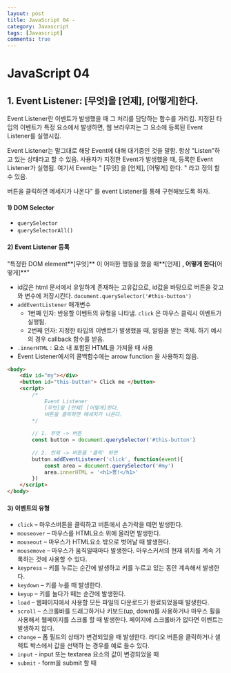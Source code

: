 ```yaml
---
layout: post
title: JavaScript 04 - 
category: Javascript
tags: [Javascript]
comments: true
---
```




# JavaScript 04

## 1. Event Listener: [무엇]을 [언제], [어떻게]한다.

Event Listener란 이벤트가 발생했을 때 그 처리를 담당하는 함수를 가리킴. 지정된 타입의 이벤트가 특정 요소에서 발생하면, 웹 브라우저는 그 요소에 등록된 Event Listener를 실행시킴.

Event Listener는 말그대로 해당 Event에 대해 대기중인 것을 말함. 항상 "Listen"하고 있는 상태라고 할 수 있음. 사용자가 지정한 Event가 발생했을 때, 등록한 Event  Listener가 실행됨. 여기서 Event는 " [무엇] 을 [언제], [어떻게] 한다. " 라고 정의 할 수 있음.  

버튼을 클릭하면 메세지가 나온다" 를 event Listener를 통해 구현해보도록 하자.

#### 1) DOM Selector

- `querySelector`
- `querySelectorAll()`

#### 2) Event Listener 등록

"특정한 DOM element**[무엇]** 이 어떠한 행동을 했을 때**[언제] **, 어떻게 한다**[어떻게]**"

- id값은 html 문서에서 유일하게 존재하는 고유값으로, id값을 바탕으로 버튼을 갖고와 변수에 저장시킨다. `document.querySelector('#this-button')`
- `addEventListener`  매개변수 
  - 1번째 인자: 반응할 이벤트의 유형을 나타냄. `click` 은 마우스 클릭시 이벤트가 실행됨.
  - 2번째 인자: 지정한 타입의 이벤트가 발생했을 때, 알림을 받는 객체.  하기 예시의 경우 callback 함수를 받음.
- `.innerHTML` : 요소 내 포함된 HTML을 가져올 때 사용
- Event Listener에서의 콜백함수에는 arrow function 을 사용하지 않음.

```html
<body>
    <div id="my"></div>
    <button id="this-button"> Click me </button>
    <script>
        /*
            Event Listener
            [무엇]을 [언제] [어떻게]한다.
            버튼을 클릭하면 메세지가 나온다.
        */
    
    	// 1. 무엇 -> 버튼
        const button = document.querySelector('#this-button')
        
        // 2. 언제 -> 버튼을 '클릭' 하면
        button.addEventListener('click', function(event){
            const area = document.querySelector('#my')
            area.innerHTML = '<h1>뿅!</h1>'
        })
    </script>
</body>
```



#### 3) 이벤트의 유형

- `click` – 마우스버튼을 클릭하고 버튼에서 손가락을 떼면 발생한다. 
- `mouseover` – 마우스를 HTML요소 위에 올리면 발생한다. 
- `mouseout` – 마우스가 HTML요소 밖으로 벗어날 때 발생한다. 
- `mousemove` – 마우스가 움직일때마다 발생한다. 마우스커서의 현재 위치를 계속 기록하는 것에 사용할 수 있다. 
- `keypress` – 키를 누르는 순간에 발생하고 키를 누르고 있는 동안 계속해서 발생한다. 
- `keydown` – 키를 누를 때 발생한다. 
- `keyup` – 키를 눌다가 떼는 순간에 발생한다. 
- `load` – 웹페이지에서 사용할 모든 파일의 다운로드가 완료되었을때 발생한다. 
- `scroll` – 스크롤바를 드래그하거나 키보드(up, down)를 사용하거나 마우스 휠을 사용해서 웹페이지를 스크롤 할 때 발생한다. 페이지에 스크롤바가 없다면 이벤트는 발생하지 않다. 
- `change` – 폼 필드의 상태가 변경되었을 때 발생한다. 라디오 버튼을 클릭하거나 셀렉트 박스에서 값을 선택하 는 경우를 예로 들수 있다. 
- `input` - input 또는 textarea 요소의 값이 변경되었을 때 
- `submit` - form을 submit 할 때

